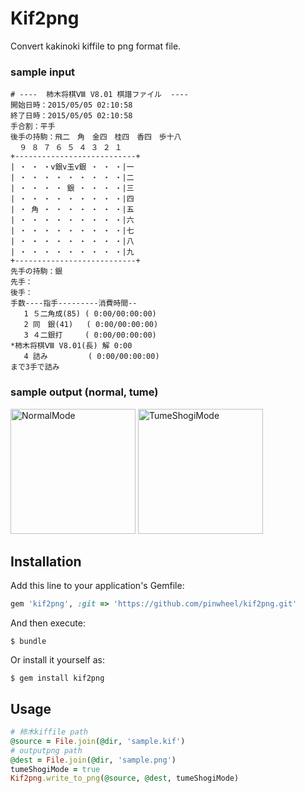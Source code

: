 # Kif2png

Convert kakinoki kiffile to png format file.

### sample input

    # ----  柿木将棋Ⅷ V8.01 棋譜ファイル  ----
    開始日時：2015/05/05 02:10:58
    終了日時：2015/05/05 02:10:58
    手合割：平手　　
    後手の持駒：飛二　角　金四　桂四　香四　歩十八　
      ９ ８ ７ ６ ５ ４ ３ ２ １
    +---------------------------+
    | ・ ・ ・v銀v玉v銀 ・ ・ ・|一
    | ・ ・ ・ ・ ・ ・ ・ ・ ・|二
    | ・ ・ ・ ・ 銀 ・ ・ ・ ・|三
    | ・ ・ ・ ・ ・ ・ ・ ・ ・|四
    | ・ 角 ・ ・ ・ ・ ・ ・ ・|五
    | ・ ・ ・ ・ ・ ・ ・ ・ ・|六
    | ・ ・ ・ ・ ・ ・ ・ ・ ・|七
    | ・ ・ ・ ・ ・ ・ ・ ・ ・|八
    | ・ ・ ・ ・ ・ ・ ・ ・ ・|九
    +---------------------------+
    先手の持駒：銀　
    先手：
    後手：
    手数----指手---------消費時間--
       1 ５二角成(85) ( 0:00/00:00:00)
       2 同　銀(41)   ( 0:00/00:00:00)
       3 ４二銀打     ( 0:00/00:00:00)
    *柿木将棋Ⅷ V8.01(長) 解 0:00
       4 詰み         ( 0:00/00:00:00)
    まで3手で詰み

### sample output (normal, tume)

<img src="https://raw.githubusercontent.com/wiki/pinwheel/kif2png/images/bod.png" title="NormalMode" width="200" height="200" />
<img src="https://raw.githubusercontent.com/wiki/pinwheel/kif2png/images/tume.png" title="TumeShogiMode" width="200" height="200" />

## Installation

Add this line to your application's Gemfile:

```ruby
gem 'kif2png', :git => 'https://github.com/pinwheel/kif2png.git'
```

And then execute:

    $ bundle

Or install it yourself as:

    $ gem install kif2png

## Usage

```ruby
# 柿木kiffile path
@source = File.join(@dir, 'sample.kif')
# outputpng path
@dest = File.join(@dir, 'sample.png')
tumeShogiMode = true
Kif2png.write_to_png(@source, @dest, tumeShogiMode)
```
